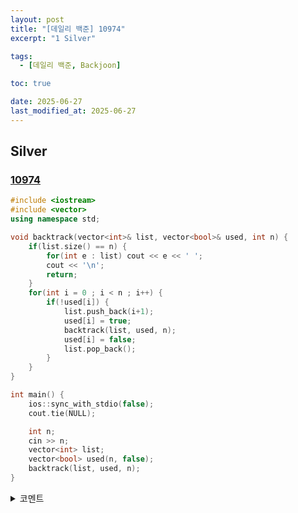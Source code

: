 ```yaml
---
layout: post
title: "[데일리 백준] 10974"
excerpt: "1 Silver"

tags:
  - [데일리 백준, Backjoon]

toc: true

date: 2025-06-27
last_modified_at: 2025-06-27
---
```

## Silver
### [10974][def]

```c++
#include <iostream>
#include <vector>
using namespace std;

void backtrack(vector<int>& list, vector<bool>& used, int n) {
    if(list.size() == n) {
        for(int e : list) cout << e << ' ';
        cout << '\n';
        return;
    }
    for(int i = 0 ; i < n ; i++) {
        if(!used[i]) {
            list.push_back(i+1);
            used[i] = true;
            backtrack(list, used, n);
            used[i] = false;
            list.pop_back();
        }
    }
}

int main() {
    ios::sync_with_stdio(false);
    cout.tie(NULL);

    int n;
    cin >> n;
    vector<int> list;
    vector<bool> used(n, false);
    backtrack(list, used, n);
}
```

<details>
<summary>코멘트</summary>
<div markdown="1">

- 백트래킹

</div>
</details>

[def]: https://www.acmicpc.net/problem/10974